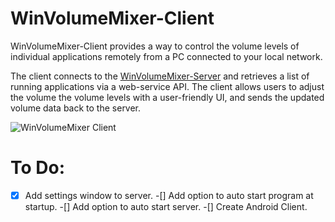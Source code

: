 # WinVolumeMixer-Client

WinVolumeMixer-Client provides a way to control the volume levels of individual applications remotely from a PC connected to your local network.

The client connects to the [WinVolumeMixer-Server](https://github.com/aidenmagrath/WinVolumeMixer-Server) and retrieves a list of running applications via a web-service API. The client allows users to adjust the volume the volume levels with a user-friendly UI, and sends the updated volume data back to the server.

![WinVolumeMixer Client](http://aidenmagrath.com/Images/WinVolumeMixer%20Client.png)

# To Do:
-[x] Add settings window to server.
-[] Add option to auto start program at startup.
-[] Add option to auto start server.
-[] Create Android Client.

